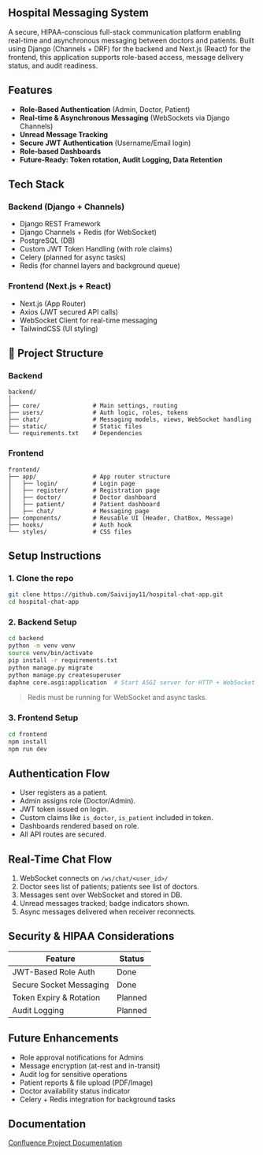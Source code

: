 ## Hospital Messaging System

A secure, HIPAA-conscious full-stack communication platform enabling real-time and asynchronous messaging between doctors and patients. Built using Django (Channels + DRF) for the backend and Next.js (React) for the frontend, this application supports role-based access, message delivery status, and audit readiness.

## Features

- **Role-Based Authentication** (Admin, Doctor, Patient)
- **Real-time & Asynchronous Messaging** (WebSockets via Django Channels)
- **Unread Message Tracking**
- **Secure JWT Authentication** (Username/Email login)
- **Role-based Dashboards**
- **Future-Ready: Token rotation, Audit Logging, Data Retention**

## Tech Stack

### Backend (Django + Channels)
- Django REST Framework
- Django Channels + Redis (for WebSocket)
- PostgreSQL (DB)
- Custom JWT Token Handling (with role claims)
- Celery (planned for async tasks)
- Redis (for channel layers and background queue)

### Frontend (Next.js + React)
- Next.js (App Router)
- Axios (JWT secured API calls)
- WebSocket Client for real-time messaging
- TailwindCSS (UI styling)

## 📂 Project Structure

### Backend
```
backend/
│
├── core/               # Main settings, routing
├── users/              # Auth logic, roles, tokens
├── chat/               # Messaging models, views, WebSocket handling
├── static/             # Static files
└── requirements.txt    # Dependencies
```

### Frontend
```
frontend/
├── app/                # App router structure
│   ├── login/          # Login page
│   ├── register/       # Registration page
│   ├── doctor/         # Doctor dashboard
│   ├── patient/        # Patient dashboard
│   ├── chat/           # Messaging page
├── components/         # Reusable UI (Header, ChatBox, Message)
├── hooks/              # Auth hook
└── styles/             # CSS files
```


## Setup Instructions

### 1. Clone the repo
```bash
git clone https://github.com/Saivijay11/hospital-chat-app.git
cd hospital-chat-app
```

### 2. Backend Setup
```bash
cd backend
python -m venv venv
source venv/bin/activate 
pip install -r requirements.txt
python manage.py migrate
python manage.py createsuperuser
daphne core.asgi:application  # Start ASGI server for HTTP + WebSocket
```

> Redis must be running for WebSocket and async tasks.

### 3. Frontend Setup
```bash
cd frontend
npm install
npm run dev
```

## Authentication Flow

- User registers as a patient.
- Admin assigns role (Doctor/Admin).
- JWT token issued on login.
- Custom claims like `is_doctor`, `is_patient` included in token.
- Dashboards rendered based on role.
- All API routes are secured.

## Real-Time Chat Flow

1. WebSocket connects on `/ws/chat/<user_id>/`
2. Doctor sees list of patients; patients see list of doctors.
3. Messages sent over WebSocket and stored in DB.
4. Unread messages tracked; badge indicators shown.
5. Async messages delivered when receiver reconnects.

## Security & HIPAA Considerations

| Feature                    | Status   |
|----------------------------|----------|
| JWT-Based Role Auth        | Done  |
| Secure Socket Messaging    | Done  |
| Token Expiry & Rotation    | Planned |
| Audit Logging              | Planned |

## Future Enhancements

- Role approval notifications for Admins
- Message encryption (at-rest and in-transit)
- Audit log for sensitive operations
- Patient reports & file upload (PDF/Image)
- Doctor availability status indicator
- Celery + Redis integration for background tasks

## Documentation

[Confluence Project Documentation](https://saivijaywork1.atlassian.net/wiki/spaces/~7120200acc6dfec77f48e5bece4cf671707648/pages/98306/Hospital+Messaging+System)

